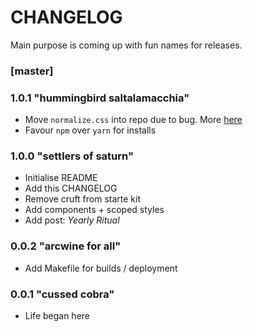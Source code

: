 # CHANGELOG

Main purpose is coming up with fun names for releases.

### [master]

### 1.0.1 "hummingbird saltalamacchia"
* Move `normalize.css` into repo due to bug. More [here](https://github.com/gatsbyjs/gatsby/issues/1624)
* Favour `npm` over `yarn` for installs

### 1.0.0 "settlers of saturn"
* Initialise README
* Add this CHANGELOG
* Remove cruft from starte kit
* Add components + scoped styles
* Add post: *Yearly Ritual*

### 0.0.2 "arcwine for all"
* Add Makefile for builds / deployment

### 0.0.1 "cussed cobra"
* Life began here
